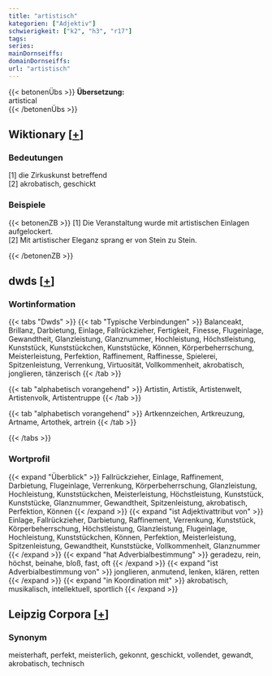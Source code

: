 ```yaml
---
title: "artistisch"
kategorien: ["Adjektiv"]
schwierigkeit: ["k2", "h3", "r17"]
tags:
series:
mainDornseiffs:
domainDornseiffs:
url: "artistisch"
---
```


{{< betonenÜbs >}}
**Übersetzung:**  
artistical  
{{< /betonenÜbs >}}

## Wiktionary [[+](https://de.wiktionary.org/wiki/artistisch)]

### Bedeutungen
[1] die Zirkuskunst betreffend  
[2] akrobatisch, geschickt  

### Beispiele
{{< betonenZB >}}
[1] Die Veranstaltung wurde mit artistischen Einlagen aufgelockert.  
[2] Mit artistischer Eleganz sprang er von Stein zu Stein.  

{{< /betonenZB >}}


## dwds [[+](https://www.dwds.de/wb/artistisch)]

### Wortinformation
{{< tabs "Dwds" >}}
{{< tab "Typische Verbindungen" >}}
Balanceakt, Brillanz, Darbietung, Einlage, Fallrückzieher, Fertigkeit, Finesse, Flugeinlage, Gewandtheit, Glanzleistung, Glanznummer, Hochleistung, Höchstleistung, Kunststück, Kunststückchen, Kunststücke, Können, Körperbeherrschung, Meisterleistung, Perfektion, Raffinement, Raffinesse, Spielerei, Spitzenleistung, Verrenkung, Virtuosität, Vollkommenheit, akrobatisch, jonglieren, tänzerisch
{{< /tab >}}

{{< tab "alphabetisch vorangehend" >}}
Artistin, Artistik, Artistenwelt, Artistenvolk, Artistentruppe
{{< /tab >}}

{{< tab "alphabetisch vorangehend" >}}
Artkennzeichen, Artkreuzung, Artname, Artothek, artrein
{{< /tab >}}

{{< /tabs >}}

### Wortprofil
{{< expand "Überblick" >}} Fallrückzieher, Einlage, Raffinement, Darbietung, Flugeinlage, Verrenkung, Körperbeherrschung, Glanzleistung, Hochleistung, Kunststückchen, Meisterleistung, Höchstleistung, Kunststück, Kunststücke, Glanznummer, Gewandtheit, Spitzenleistung, akrobatisch, Perfektion, Können {{< /expand >}}
{{< expand "ist Adjektivattribut von" >}} Einlage, Fallrückzieher, Darbietung, Raffinement, Verrenkung, Kunststück, Körperbeherrschung, Höchstleistung, Glanzleistung, Flugeinlage, Hochleistung, Kunststückchen, Können, Perfektion, Meisterleistung, Spitzenleistung, Gewandtheit, Kunststücke, Vollkommenheit, Glanznummer {{< /expand >}}
{{< expand "hat Adverbialbestimmung" >}} geradezu, rein, höchst, beinahe, bloß, fast, oft {{< /expand >}}
{{< expand "ist Adverbialbestimmung von" >}} jonglieren, anmutend, lenken, klären, retten {{< /expand >}}
{{< expand "in Koordination mit" >}} akrobatisch, musikalisch, intellektuell, sportlich {{< /expand >}}

## Leipzig Corpora [[+](https://corpora.uni-leipzig.de/en/res?word=artistisch&corpusId=deu_newscrawl-public_2018)]


### Synonym
meisterhaft, perfekt, meisterlich, gekonnt, geschickt, vollendet, gewandt, akrobatisch, technisch

